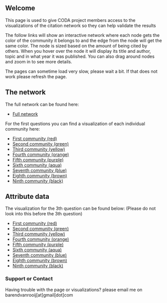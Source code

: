 ## Welcome

This page is used to give CODA project members access to the visualizations of the citation network so they can help validate the results 

The follow links will show an interactive network where each node gets the color of the community it belongs to and the edge from the node will get the same color. The node is sized based on the amount of being cited by others. When you hover over the node it will display its title and author, topic and in what year it was published.  You can also drag around nodes and zoom in to see more details.

The pages can sometime load very slow, please wait a bit. If that does not work please refresh the page.

## The network

The full network can be found here:  
* [Full network](CODANetworkWithCommunities.html)

For the first questions you can find a visualization of each individual community here:  
* [First community (red)](WithoutLabelData/Community_1_red.html)  
* [Second community (green)](WithoutLabelData/Community_2_green.html)  
* [Third community (yellow)](WithoutLabelData/Community_3_yellow.html)  
* [Fourth community (orange)](WithoutLabelData/Community_4_orange.html)
* [Fifth community (purple)](WithoutLabelData/Community_5_purple.html)
* [Sixth community (aqua)](WithoutLabelData/Community_6_aqua.html)
* [Seventh community (blue)](WithoutLabelData/Community_7_blue.html)
* [Eighth community (brown)](WithoutLabelData/Community_8_brown.html)
* [Ninth community (black)](WithoutLabelData/Community_9_Black.html)

## Attribute data

The visualization for the 3th question can be found below:
(Please do not look into this before the 3th question)
* [First community (red)](WithLabelData/Community_1_red.html)  
* [Second community (green)](WithLabelData/Community_2_green.html)  
* [Third community (yellow)](WithLabelData/Community_3_yellow.html)  
* [Fourth community (orange)](WithLabelData/Community_4_orange.html)
* [Fifth community (purple)](WithLabelData/Community_5_purple.html)
* [Sixth community (aqua)](WithLabelData/Community_6_aqua.html)
* [Seventh community (blue)](WithLabelData/Community_7_blue.html)
* [Eighth community (brown)](WithLabelData/Community_8_brown.html)
* [Ninth community (black)](WithLabelData/Community_9_Black.html)

### Support or Contact

Having trouble with the page or visualizations? please email me on barendvanrooij[at]gmail[dot]com

